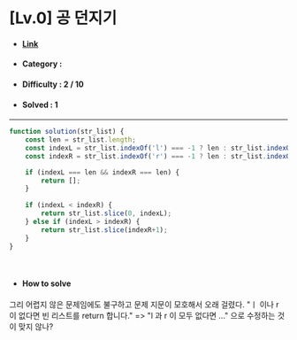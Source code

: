 # [Lv.0] 공 던지기 
* #### [Link](https://school.programmers.co.kr/learn/courses/30/lessons/181890)
* #### Category : 
* #### Difficulty : 2 / 10  
* #### Solved : 1

<hr />

```js
function solution(str_list) {
    const len = str_list.length;
    const indexL = str_list.indexOf('l') === -1 ? len : str_list.indexOf('l');
    const indexR = str_list.indexOf('r') === -1 ? len : str_list.indexOf('r');

    if (indexL === len && indexR === len) {
        return [];
    } 
    
    if (indexL < indexR) {
        return str_list.slice(0, indexL);
    } else if (indexL > indexR) {
        return str_list.slice(indexR+1);
    }
}
```

<br />

* #### How to solve
그리 어렵지 않은 문제임에도 불구하고 문제 지문이 모호해서 오래 걸렸다.
"ㅣ 이나 r 이 없다면 빈 리스트를 return 합니다." => "l 과 r 이 모두 없다면 ..." 으로 수정하는 것이 맞지 않나?